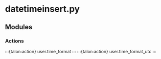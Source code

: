 # datetimeinsert.py

## Modules

### Actions

:::{talon:action} user.time_format
:::
:::{talon:action} user.time_format_utc
:::

